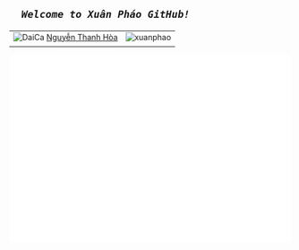 ##  **_`   Welcome to Xuân Pháo GitHub!   `_**
|  | |
| :---: | :---: |
| ![DaiCa](https://user-images.githubusercontent.com/83102917/224762789-b8ded563-bcf5-4d1c-b0f4-dc3300b00cd3.png) <a href="https://www.youtube.com/channel/UCxvQ4j_oWcUrUkGbHWs4dLw" target="_blank"> Nguyễn Thanh Hòa</a> | ![xuanphao](https://user-images.githubusercontent.com/83102917/224962770-85b5a06c-e271-4cb8-84ce-f5c203e5452f.svg) |
| | |



<a href="https://www.youtube.com/channel/UCxvQ4j_oWcUrUkGbHWs4dLw" target="_blank">
  <img src="Vecter.svg" width="1200" alt="XuanPhao" />
</a>
